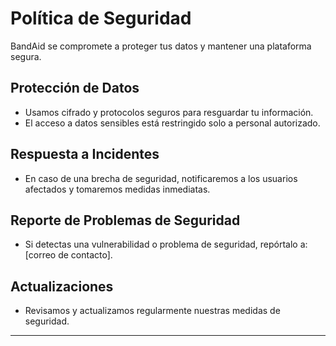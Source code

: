# Política de Seguridad

BandAid se compromete a proteger tus datos y mantener una plataforma segura.

## Protección de Datos
- Usamos cifrado y protocolos seguros para resguardar tu información.
- El acceso a datos sensibles está restringido solo a personal autorizado.

## Respuesta a Incidentes
- En caso de una brecha de seguridad, notificaremos a los usuarios afectados y tomaremos medidas inmediatas.

## Reporte de Problemas de Seguridad
- Si detectas una vulnerabilidad o problema de seguridad, repórtalo a: [correo de contacto].

## Actualizaciones
- Revisamos y actualizamos regularmente nuestras medidas de seguridad.

---
